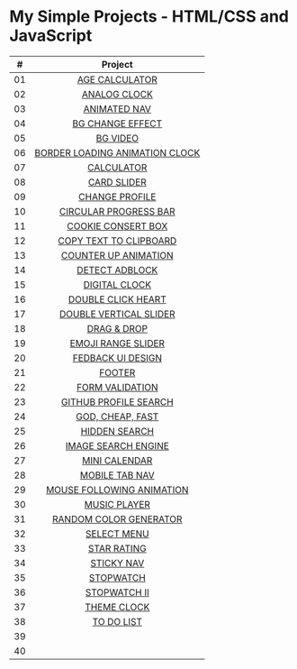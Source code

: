 # My Simple Projects - HTML/CSS and JavaScript

|  #   | Project                                                                                                                                                              |
| :--: | :-------------------------------------------------------------------------------------------------------------------------------------------------------------------:|
|  01  | [AGE CALCULATOR](https://github.com/DeoVindice29/SimpleProject-HTML-CSS-JS/tree/main/AGE%20CALCULATOR)                                                               |
|  02  | [ANALOG CLOCK](https://github.com/DeoVindice29/SimpleProject-HTML-CSS-JS/tree/main/ANALOG%20CLOCK)                                                                   |
|  03  | [ANIMATED NAV](https://github.com/DeoVindice29/SimpleProject-HTML-CSS-JS/tree/main/ANIMATED%20NAV)                                                                   |
|  04  | [BG CHANGE EFFECT](https://github.com/DeoVindice29/SimpleProject-HTML-CSS-JS/tree/main/BG%20CHANGE%20EFFECT)                                                         |
|  05  | [BG VIDEO](https://github.com/DeoVindice29/SimpleProject-HTML-CSS-JS/tree/main/BG%20VIDEO)                                                                           |
|  06  | [BORDER LOADING ANIMATION CLOCK](https://github.com/DeoVindice29/SimpleProject-HTML-CSS-JS/tree/main/BORDER%20LOADING%20ANIMATION)                                   |
|  07  | [CALCULATOR](https://github.com/DeoVindice29/SimpleProject-HTML-CSS-JS/tree/main/CALCULATOR)                                                                         |
|  08  | [CARD SLIDER](https://github.com/DeoVindice29/SimpleProject-HTML-CSS-JS/tree/main/CARD%20SLIDER)                                                                     |
|  09  | [CHANGE PROFILE](https://github.com/DeoVindice29/SimpleProject-HTML-CSS-JS/tree/main/CHANGE%20PROFILE)                                                               |
|  10  | [CIRCULAR PROGRESS BAR](https://github.com/DeoVindice29/SimpleProject-HTML-CSS-JS/tree/main/CIRCULAR%20PROGRESS%20BAR)                                               |
|  11  | [COOKIE CONSERT BOX](https://github.com/DeoVindice29/SimpleProject-HTML-CSS-JS/tree/main/COOKIE%20CONSERT%20BOX)                                                     |
|  12  | [COPY TEXT TO CLIPBOARD](https://github.com/DeoVindice29/SimpleProject-HTML-CSS-JS/tree/main/COPY%20TEXT%20TO%20CLIPBOARD)                                           |
|  13  | [COUNTER UP ANIMATION](https://github.com/DeoVindice29/SimpleProject-HTML-CSS-JS/tree/main/COUNTER%20UP%20ANIMATION)                                                 |
|  14  | [DETECT ADBLOCK](https://github.com/DeoVindice29/SimpleProject-HTML-CSS-JS/tree/main/DETECT%20ADBLOCK)                                                               |
|  15  | [DIGITAL CLOCK](https://github.com/DeoVindice29/SimpleProject-HTML-CSS-JS/tree/main/DIGITAL%20CLOCK)                                                                 |
|  16  | [DOUBLE CLICK HEART](https://github.com/DeoVindice29/SimpleProject-HTML-CSS-JS/tree/main/DOUBLE%20CLICK%20HEART)                                                     |
|  17  | [DOUBLE VERTICAL SLIDER](https://github.com/DeoVindice29/SimpleProject-HTML-CSS-JS/tree/main/DOUBLE%20VERTICAL%20SLIDER)                                             |
|  18  | [DRAG & DROP](https://github.com/DeoVindice29/SimpleProject-HTML-CSS-JS/tree/main/DRAG%20DROP)                                                                       |
|  19  | [EMOJI RANGE SLIDER](https://github.com/DeoVindice29/SimpleProject-HTML-CSS-JS/tree/main/EMOJI%20RANGE%20SLIDER)                                                     |
|  20  | [FEDBACK UI DESIGN](https://github.com/DeoVindice29/SimpleProject-HTML-CSS-JS/tree/main/FEEDBACK%20UI%20DESIGN)                                                      |
|  21  | [FOOTER](https://github.com/DeoVindice29/SimpleProject-HTML-CSS-JS/tree/main/FOOTER)                                                                                 |
|  22  | [FORM VALIDATION](https://github.com/DeoVindice29/SimpleProject-HTML-CSS-JS/tree/main/FORM%20VALIDATION)                                                             |
|  23  | [GITHUB PROFILE SEARCH](https://github.com/DeoVindice29/SimpleProject-HTML-CSS-JS/tree/main/GITHUB%20PROFILES%20SEARCH)                                              |
|  24  | [GOD, CHEAP, FAST](https://github.com/DeoVindice29/SimpleProject-HTML-CSS-JS/tree/main/GOOD%20CHEAP%20FAST)                                                          |
|  25  | [HIDDEN SEARCH](https://github.com/DeoVindice29/SimpleProject-HTML-CSS-JS/tree/main/HIDDEN%20SEARCH)                                                                 |
|  26  | [IMAGE SEARCH ENGINE](https://github.com/DeoVindice29/SimpleProject-HTML-CSS-JS/tree/main/IMAGE%20SEARCH%20ENGINE)                                                   |
|  27  | [MINI CALENDAR](https://github.com/DeoVindice29/SimpleProject-HTML-CSS-JS/tree/main/MINI%20CALENDAR)                                                                 |
|  28  | [MOBILE TAB NAV](https://github.com/DeoVindice29/SimpleProject-HTML-CSS-JS/tree/main/MOBILE%20TAB%20NAV)                                                             |
|  29  | [MOUSE FOLLOWING ANIMATION](https://github.com/DeoVindice29/SimpleProject-HTML-CSS-JS/tree/main/MOUSE%20FOLLOWING%20ANIMATION)                                       |
|  30  | [MUSIC PLAYER](https://github.com/DeoVindice29/SimpleProject-HTML-CSS-JS/tree/main/MUSIC%20PLAYER)                                                                   |
|  31  | [RANDOM COLOR GENERATOR](https://github.com/DeoVindice29/SimpleProject-HTML-CSS-JS/tree/main/RANDOM%20COLOR%20GENERATOR)                                             |
|  32  | [SELECT MENU](https://github.com/DeoVindice29/SimpleProject-HTML-CSS-JS/tree/main/SELECT%20MENU)                                                                     |
|  33  | [STAR RATING](https://github.com/DeoVindice29/SimpleProject-HTML-CSS-JS/tree/main/STAR%20RATING)                                                                     |
|  34  | [STICKY NAV](https://github.com/DeoVindice29/SimpleProject-HTML-CSS-JS/tree/main/STICKY%20NAVIGATION)                                                                |
|  35  | [STOPWATCH](https://github.com/DeoVindice29/SimpleProject-HTML-CSS-JS/tree/main/STOPWATCH)                                                                           |
|  36  | [STOPWATCH II](https://github.com/DeoVindice29/SimpleProject-HTML-CSS-JS/tree/main/STOPWATCH%20II)                                                                   |
|  37  | [THEME CLOCK](https://github.com/DeoVindice29/SimpleProject-HTML-CSS-JS/tree/main/THEME%20CLOCK)                                                                     |
|  38  | [TO DO LIST](https://github.com/DeoVindice29/SimpleProject-HTML-CSS-JS/tree/main/TO%20DO%20LIST)                                                                     |
|  39  | []()                                                                   |
|  40  | []()                                                                   |
